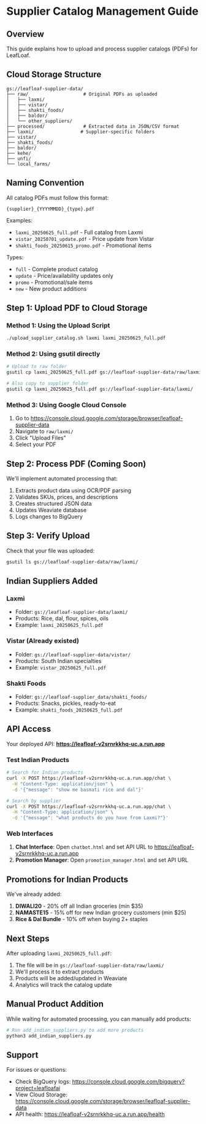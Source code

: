 # Supplier Catalog Management Guide

## Overview
This guide explains how to upload and process supplier catalogs (PDFs) for LeafLoaf.

## Cloud Storage Structure

```
gs://leafloaf-supplier-data/
├── raw/                    # Original PDFs as uploaded
│   ├── laxmi/
│   ├── vistar/
│   ├── shakti_foods/
│   ├── baldor/
│   └── other_suppliers/
├── processed/              # Extracted data in JSON/CSV format
├── laxmi/                 # Supplier-specific folders
├── vistar/
├── shakti_foods/
├── baldor/
├── kehe/
├── unfi/
└── local_farms/
```

## Naming Convention

All catalog PDFs must follow this format:
```
{supplier}_{YYYYMMDD}_{type}.pdf
```

Examples:
- `laxmi_20250625_full.pdf` - Full catalog from Laxmi
- `vistar_20250701_update.pdf` - Price update from Vistar
- `shakti_foods_20250615_promo.pdf` - Promotional items

Types:
- `full` - Complete product catalog
- `update` - Price/availability updates only
- `promo` - Promotional/sale items
- `new` - New product additions

## Step 1: Upload PDF to Cloud Storage

### Method 1: Using the Upload Script
```bash
./upload_supplier_catalog.sh laxmi laxmi_20250625_full.pdf
```

### Method 2: Using gsutil directly
```bash
# Upload to raw folder
gsutil cp laxmi_20250625_full.pdf gs://leafloaf-supplier-data/raw/laxmi/

# Also copy to supplier folder
gsutil cp laxmi_20250625_full.pdf gs://leafloaf-supplier-data/laxmi/
```

### Method 3: Using Google Cloud Console
1. Go to https://console.cloud.google.com/storage/browser/leafloaf-supplier-data
2. Navigate to `raw/laxmi/`
3. Click "Upload Files"
4. Select your PDF

## Step 2: Process PDF (Coming Soon)

We'll implement automated processing that:
1. Extracts product data using OCR/PDF parsing
2. Validates SKUs, prices, and descriptions
3. Creates structured JSON data
4. Updates Weaviate database
5. Logs changes to BigQuery

## Step 3: Verify Upload

Check that your file was uploaded:
```bash
gsutil ls gs://leafloaf-supplier-data/raw/laxmi/
```

## Indian Suppliers Added

### Laxmi
- Folder: `gs://leafloaf-supplier-data/laxmi/`
- Products: Rice, dal, flour, spices, oils
- Example: `laxmi_20250625_full.pdf`

### Vistar (Already existed)
- Folder: `gs://leafloaf-supplier-data/vistar/`
- Products: South Indian specialties
- Example: `vistar_20250625_full.pdf`

### Shakti Foods
- Folder: `gs://leafloaf-supplier_data/shakti_foods/`
- Products: Snacks, pickles, ready-to-eat
- Example: `shakti_foods_20250625_full.pdf`

## API Access

Your deployed API: **https://leafloaf-v2srnrkkhq-uc.a.run.app**

### Test Indian Products
```bash
# Search for Indian products
curl -X POST https://leafloaf-v2srnrkkhq-uc.a.run.app/chat \
  -H "Content-Type: application/json" \
  -d '{"message": "show me basmati rice and dal"}'

# Search by supplier
curl -X POST https://leafloaf-v2srnrkkhq-uc.a.run.app/chat \
  -H "Content-Type: application/json" \
  -d '{"message": "what products do you have from Laxmi?"}'
```

### Web Interfaces
1. **Chat Interface**: Open `chatbot.html` and set API URL to https://leafloaf-v2srnrkkhq-uc.a.run.app
2. **Promotion Manager**: Open `promotion_manager.html` and set API URL

## Promotions for Indian Products

We've already added:
1. **DIWALI20** - 20% off all Indian groceries (min $35)
2. **NAMASTE15** - 15% off for new Indian grocery customers (min $25)
3. **Rice & Dal Bundle** - 10% off when buying 2+ staples

## Next Steps

After uploading `laxmi_20250625_full.pdf`:
1. The file will be in `gs://leafloaf-supplier-data/raw/laxmi/`
2. We'll process it to extract products
3. Products will be added/updated in Weaviate
4. Analytics will track the catalog update

## Manual Product Addition

While waiting for automated processing, you can manually add products:
```python
# Run add_indian_suppliers.py to add more products
python3 add_indian_suppliers.py
```

## Support

For issues or questions:
- Check BigQuery logs: https://console.cloud.google.com/bigquery?project=leafloafai
- View Cloud Storage: https://console.cloud.google.com/storage/browser/leafloaf-supplier-data
- API health: https://leafloaf-v2srnrkkhq-uc.a.run.app/health